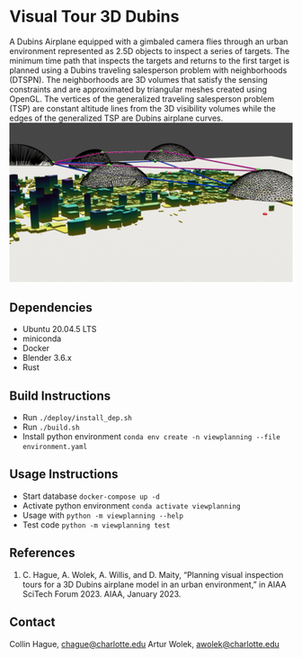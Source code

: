 # Visual Tour 3D Dubins
A Dubins Airplane equipped with a gimbaled camera flies through an urban environment represented as 2.5D objects to inspect a series of targets. The minimum time path that inspects the targets and returns to the first target is planned using a Dubins traveling salesperson problem with neighborhoods (DTSPN). The neighborhoods are 3D volumes that satisfy the sensing constraints and are approximated by triangular meshes created using OpenGL. The vertices of the generalized traveling salesperson problem (TSP) are constant altitude lines from the 3D visibility volumes while the edges of the generalized TSP are Dubins airplane curves.
![Solutions](/3dSolution.png)

## Dependencies
 - Ubuntu 20.04.5 LTS
 - miniconda
 - Docker
 - Blender 3.6.x
 - Rust

## Build Instructions
 - Run ```./deploy/install_dep.sh```
 - Run ```./build.sh```
 - Install python environment ```conda env create -n viewplanning --file environment.yaml```

## Usage Instructions
 - Start database ```docker-compose up -d```
 - Activate python environment ```conda activate viewplanning```
 - Usage with ```python -m viewplanning --help```
 - Test code ```python -m viewplanning test```

## References
1. C. Hague, A. Wolek, A. Willis, and D. Maity, “Planning visual inspection tours for a 3D Dubins airplane model in an urban environment,” in AIAA SciTech Forum 2023. AIAA, January 2023.
## Contact
Collin Hague, chague@charlotte.edu
Artur Wolek, awolek@charlotte.edu